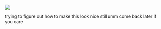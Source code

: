 ![](https://komarev.com/ghpvc/?username=bitethebullett&color=000100&label=VIEWS&abbreviated=true) 

<p>trying to figure out how to make this look nice still umm come back later if you care</p>

